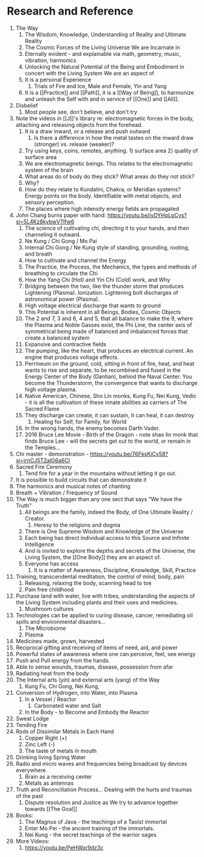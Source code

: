 # Research and Reference 

1. The Way  
	1. The Wisdom, Knowledge, Understanding of Reality and Ultimate Reality  
	2. The Cosmic Forces of the Living Universe We are Incarnate in  
	3. Eternally evident - and explainable via math, geometry, music, vibration, harmonics  
	4. Unlocking the Natural Potential of the Being and Embodiment in concert with the Living System We are an aspect of  
	5. It is a personal Experience  
		1. Trials of Fire and Ice, Male and Female, Yin and Yang    
	6. It is a [[Practice]] and [[Path]], it is a [[Way of Being]], to harmonize and unleash the Self with and in service of [[One]] and [[All]]. 
2. Disbelief  
	1. Most people see, don't believe, and don't try 
3. Note the videos in [[J]]'s library re: electromagnetic forces in the body, attaching and releasing objects from the forehead. 
	1. It is a draw inward, or a release and push outward  
		1. Is there a difference in how the metal tastes on the inward draw (stronger) vs. release (weaker)? 
	2. Try using keys, coins, remotes, anything. 1) surface area 2) quality of surface area  
	3. We are electromagnetic beings. This relates to the electromagnetic system of the brain  
	4. What areas do of body do they stick? What areas do they not stick? 
	5. Why? 
	6. How do they relate to Kundalini, Chakra, or Meridian systems? Energy points on the body. Identifiable with metal objects, and sensory perception. 
	7. The places where high intensity energy fields are propagated 
4. John Chang burns paper with hand: https://youtu.be/iyDYHpLpCys?si=5L4Kz8kybwV7Ifw6  
	1. The science of cultivating chi, directing it to your hands, and then channeling it outward.  
	2. Ne Kung / Chi Gong / Mo Pai  
	3. Internal Chi Gong / Ne Kung style of standing, grounding, rooting, and breath 
	4. How to cultivate and channel the Energy 
	5. The Practice, the Process, the Mechanics, the types and methods of breathing to circulate the Chi  
	6. How the Yang Chi (Hot) and Yin Chi (Cold) work, and Why  
	7. Bridging between the two, like the thunder storm that produces Lightening (Plasma). Ionization. Lightening bolt discharges of astronomical power (Plasma). 
	8. High voltage electrical discharge that wants to ground  
	9. This Potential is inherent in all Beings, Bodies, Cosmic Objects 
	10. The 2 and 7, 3 and 6, 4 and 5, that all balance to make the 9, where the Plasma and Noble Gasses exist, the Phi Line, the center axis of symmetrical being made of balanced and imbalanced forces that create a balanced system 
	11. Expansive and contractive fields  
	12. The pumping, like the heart, that produces an electrical current. An engine that produces voltage effects. 
	13. Perrineum on the ground, cold, sitting in front of fire, heat, and heat wants to rise and separate, to be recombined and fused in the Energy Center of the Body (Dantian), behind the Naval Center. You become the Thunderstorm, the convergence that wants to discharge high voltage plasma. 
	14. Native American, Chinese, Sho Lin monks, Kung Fu, Nei Kung, Vedic - it is all the cultivation of these innate abilities as carriers of The Sacred Flame 
	15. They discharge can create, it can sustain, it can heal, it can destroy  
		1. Healing for Self, for Family, for World  
	16. In the wrong hands, the enemy becomes Darth Vader. 
	17. 2016 Bruce Lee Movie - Birth of the Dragon - note shao lin monk that finds Bruce Lee - will the secrets get out to the world, or remain in the Temples... 
5. Chi master - demonstration - https://youtu.be/76FksKjCy58?si=jrnCJ5T2alG6a6Cl  
6. Sacred Fire Ceremony 
	1. Tend fire for a year in the mountains without letting it go out. 
7. It is possible to build circuits that can demonstrate it  
8. The harmonics and musical notes of chanting 
9. Breath + Vibration / Frequency of Sound 
10. The Way is much bigger than any one sect that says "We have the Truth"
	1. All beings are the family, indeed the Body, of One Ultimate Reality / Creator. 
		1. Heresy to the religions and dogma
	2. There is One Supreme Wisdom and Knowledge of the Universe 
	3. Each being has direct individual access to this Source and Infinite Intelligence   
	4. And is invited to explore the depths and secrets of the Universe, the Living System, the [[One Body]] they are an aspect of. 
	5. Everyone has access
		1. It is a matter of Awareness, Discipline, Knowledge, Skill, Practice  
11. Training, transcendental meditation, the control of mind, body, pain
	1. Releasing, relaxing the body, scanning head to toe 
	2. Pain free childhood  
12. Purchase land with water, live with tribes, understanding the aspects of the Living System including plants and their uses and medicines.  
	1. Mushroom cultures  
13. Technologies can be applied to curing disease, cancer, remediating oil spills and environmental disasters... 
	1. The Microbiome  
	2. Plasma  
14. Medicines made, grown, harvested  
15. Reciprocal gifting and receiving of items of need, aid, and power  
16. Powerful states of awareness where one can perceive, feel, see energy  
17. Push and Pull energy from the hands.  
18. Able to sense wounds, traumas, disease, possession from afar  
19. Radiating heat from the body  
20. The Internal arts (yin) and external arts (yang) of the Way 
	1. Kung Fu, Chi Gong, Nei Kung, 
21. Conversion of Hydrogen, into Water, into Plasma 
	1. In a Vessel / Reactor  
		1. Carbonated water and Salt 
	2. In the Body - to Become and Embody the Reactor  
22. Sweat Lodge  
23. Tending Fire  
24. Rods of Dissimilar Metals in Each Hand 
	1. Copper Right (+)  
	2. Zinc Left (-)  
	3. The taste of metals in mouth  
25. Drinking living Spring Water  
26. Radio and micro waves and frequencies being broadcast by devices everywhere. 
	1. Brain as a receiving center  
	2. Metals as antennas  
27. Truth and Reconciliation Process... Dealing with the hurts and traumas of the past
	1. Dispute resolution and Justice as We try to advance together towards [[The Goal]]  
28. Books: 
	1. The Magnus of Java - the teachings of a Taoist immortal  
	2. Enter Mo Pei - the ancient training of the immortals. 
	3. Nei Kung - the secret teachings of the warrior sages 
29. More Videos: 
	1. https://youtu.be/PeHWqr9dz3c  

